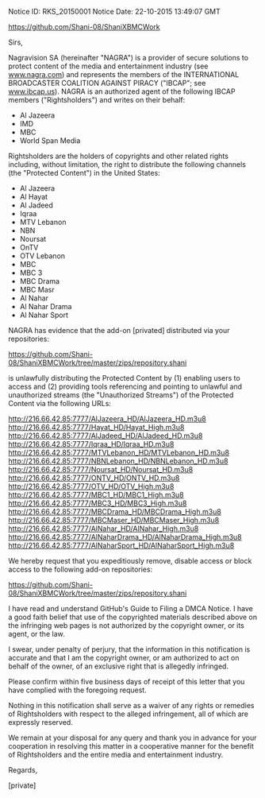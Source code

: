 Notice ID: RKS_20150001
Notice Date: 22-10-2015 13:49:07 GMT

https://github.com/Shani-08/ShaniXBMCWork

Sirs,

Nagravision SA (hereinafter "NAGRA") is a provider of secure solutions to protect content of the media and entertainment industry (see www.nagra.com) and represents the members of the INTERNATIONAL BROADCASTER COALITION AGAINST PIRACY ("IBCAP"; see www.ibcap.us). NAGRA is an authorized agent of the following IBCAP members ("Rightsholders") and writes on their behalf:

- Al Jazeera
- IMD
- MBC
- World Span Media

Rightsholders are the holders of copyrights and other related rights including, without limitation, the right to distribute the following channels (the "Protected Content") in the United States:

- Al Jazeera
- Al Hayat
- Al Jadeed
- Iqraa
- MTV Lebanon
- NBN
- Noursat
- OnTV
- OTV Lebanon
- MBC
- MBC 3
- MBC Drama
- MBC Masr
- Al Nahar
- Al Nahar Drama
- Al Nahar Sport

NAGRA has evidence that the add-on [privated] distributed via your repositories:

https://github.com/Shani-08/ShaniXBMCWork/tree/master/zips/repository.shani

is unlawfully distributing the Protected Content by (1) enabling users to access and (2) providing tools referencing and pointing to unlawful and unauthorized streams (the "Unauthorized Streams") of the Protected Content via the following URLs:

http://216.66.42.85:7777/AlJazeera_HD/AlJazeera_HD.m3u8
http://216.66.42.85:7777/Hayat_HD/Hayat_High.m3u8
http://216.66.42.85:7777/AlJadeed_HD/AlJadeed_HD.m3u8
http://216.66.42.85:7777/Iqraa_HD/Iqraa_HD.m3u8
http://216.66.42.85:7777/MTVLebanon_HD/MTVLebanon_HD.m3u8
http://216.66.42.85:7777/NBNLebanon_HD/NBNLebanon_HD.m3u8
http://216.66.42.85:7777/Noursat_HD/Noursat_HD.m3u8
http://216.66.42.85:7777/ONTV_HD/ONTV_HD.m3u8
http://216.66.42.85:7777/OTV_HD/OTV_High.m3u8
http://216.66.42.85:7777/MBC1_HD/MBC1_High.m3u8
http://216.66.42.85:7777/MBC3_HD/MBC3_High.m3u8
http://216.66.42.85:7777/MBCDrama_HD/MBCDrama_High.m3u8
http://216.66.42.85:7777/MBCMaser_HD/MBCMaser_High.m3u8
http://216.66.42.85:7777/AlNahar_HD/AlNahar_High.m3u8
http://216.66.42.85:7777/AlNaharDrama_HD/AlNaharDrama_High.m3u8
http://216.66.42.85:7777/AlNaharSport_HD/AlNaharSport_High.m3u8

We hereby request that you expeditiously remove, disable access or block access to the following add-on repositories:

https://github.com/Shani-08/ShaniXBMCWork/tree/master/zips/repository.shani

I have read and understand GitHub's Guide to Filing a DMCA Notice.
I have a good faith belief that use of the copyrighted materials described above on the infringing web pages is not authorized by the copyright owner, or its agent, or the law.

I swear, under penalty of perjury, that the information in this notification is accurate and that I am the copyright owner, or am authorized to act on behalf of the owner, of an exclusive right that is allegedly infringed.

Please confirm within five business days of receipt of this letter that you have complied with the foregoing request.

Nothing in this notification shall serve as a waiver of any rights or remedies of Rightsholders with respect to the alleged infringement, all of which are expressly reserved.

We remain at your disposal for any query and thank you in advance for your cooperation in resolving this matter in a cooperative manner for the benefit of Rightsholders and the entire media and entertainment industry.

Regards,

[private]

